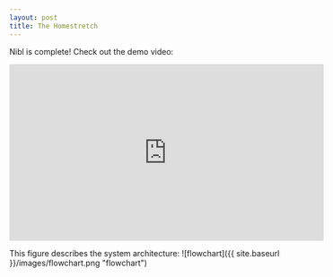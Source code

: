 ```yaml
---
layout: post
title: The Homestretch
---
```

Nibl is complete! Check out the demo video:
<iframe width="560" height="315" src="https://www.youtube.com/embed/A-N6Ukh959k" frameborder="0" allow="accelerometer; autoplay; encrypted-media; gyroscope; picture-in-picture" allowfullscreen></iframe>

This figure describes the system architecture:
![flowchart]({{ site.baseurl }}/images/flowchart.png "flowchart")
